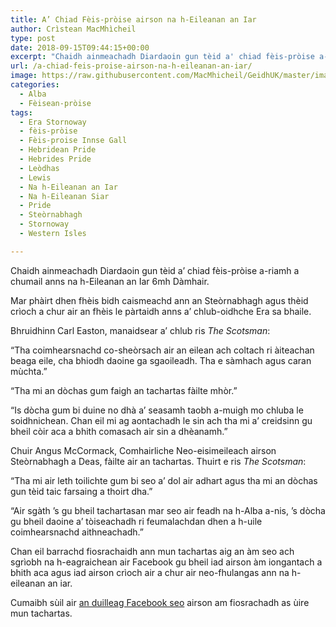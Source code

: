```yaml
---
title: A’ Chiad Fèis-pròise airson na h-Eileanan an Iar
author: Crìstean MacMhìcheil
type: post
date: 2018-09-15T09:44:15+00:00
excerpt: "Chaidh ainmeachadh Diardaoin gun tèid a' chiad fèis-pròise a-riamh a chumail anns na h-Eileanan an Iar 6mh Dàmhair."
url: /a-chiad-feis-proise-airson-na-h-eileanan-an-iar/
image: https://raw.githubusercontent.com/MacMhicheil/GeidhUK/master/images/.jpg
categories:
  - Alba
  - Fèisean-pròise
tags:
  - Era Stornoway
  - fèis-pròise
  - Fèis-proise Innse Gall
  - Hebridean Pride
  - Hebrides Pride
  - Leòdhas
  - Lewis
  - Na h-Eileanan an Iar
  - Na h-Eileanan Siar
  - Pride
  - Steòrnabhagh
  - Stornoway
  - Western Isles

---
```

Chaidh ainmeachadh Diardaoin gun tèid a&#8217; chiad fèis-pròise a-riamh a chumail anns na h-Eileanan an Iar 6mh Dàmhair.

Mar phàirt dhen fhèis bidh caismeachd ann an Steòrnabhagh agus thèid crìoch a chur air an fhèis le pàrtaidh anns a&#8217; chlub-oidhche Era sa bhaile.

Bhruidhinn Carl Easton, manaidsear a&#8217; chlub ris _The Scotsman_:

&#8220;Tha coimhearsnachd co-sheòrsach air an eilean ach coltach ri àiteachan beaga eile, cha bhiodh daoine ga sgaoileadh. Tha e sàmhach agus caran mùchta.&#8221;

&#8220;Tha mi an dòchas gum faigh an tachartas fàilte mhòr.&#8221;

&#8220;Is dòcha gum bi duine no dhà a&#8217; seasamh taobh a-muigh mo chluba le soidhnichean. Chan eil mi ag aontachadh le sin ach tha mi a&#8217; creidsinn gu bheil còir aca a bhith comasach air sin a dhèanamh.&#8221;

Chuir Angus McCormack, Comhairliche Neo-eisimeileach airson Steòrnabhagh a Deas, fàilte air an tachartas. Thuirt e ris _The Scotsman_:

&#8220;Tha mi air leth toilichte gum bi seo a&#8217; dol air adhart agus tha mi an dòchas gun tèid taic farsaing a thoirt dha.&#8221;

&#8220;Air sgàth &#8217;s gu bheil tachartasan mar seo air feadh na h-Alba a-nis, &#8217;s dòcha gu bheil daoine a&#8217; tòiseachadh ri feumalachdan dhen a h-uile coimhearsnachd aithneachadh.&#8221;

Chan eil barrachd fiosrachaidh ann mun tachartas aig an àm seo ach sgrìobh na h-eagraichean air Facebook gu bheil iad airson àm iongantach a bhith aca agus iad airson crìoch air a chur air neo-fhulangas ann na h-eileanan an iar.

Cumaibh sùil air [an duilleag Facebook seo][1] airson am fiosrachadh as ùire mun tachartas.

 [1]: https://www.facebook.com/events/814850965531310/
